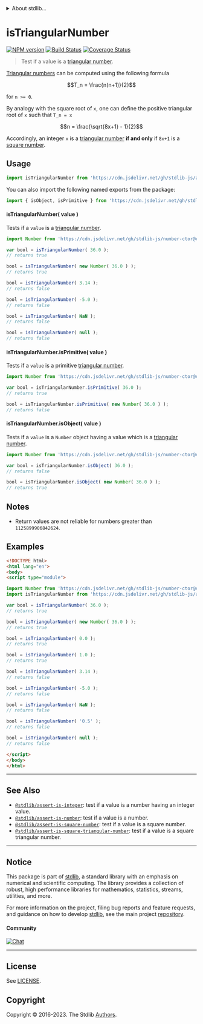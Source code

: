 <!--

@license Apache-2.0

Copyright (c) 2020 The Stdlib Authors.

Licensed under the Apache License, Version 2.0 (the "License");
you may not use this file except in compliance with the License.
You may obtain a copy of the License at

   http://www.apache.org/licenses/LICENSE-2.0

Unless required by applicable law or agreed to in writing, software
distributed under the License is distributed on an "AS IS" BASIS,
WITHOUT WARRANTIES OR CONDITIONS OF ANY KIND, either express or implied.
See the License for the specific language governing permissions and
limitations under the License.

-->


<details>
  <summary>
    About stdlib...
  </summary>
  <p>We believe in a future in which the web is a preferred environment for numerical computation. To help realize this future, we've built stdlib. stdlib is a standard library, with an emphasis on numerical and scientific computation, written in JavaScript (and C) for execution in browsers and in Node.js.</p>
  <p>The library is fully decomposable, being architected in such a way that you can swap out and mix and match APIs and functionality to cater to your exact preferences and use cases.</p>
  <p>When you use stdlib, you can be absolutely certain that you are using the most thorough, rigorous, well-written, studied, documented, tested, measured, and high-quality code out there.</p>
  <p>To join us in bringing numerical computing to the web, get started by checking us out on <a href="https://github.com/stdlib-js/stdlib">GitHub</a>, and please consider <a href="https://opencollective.com/stdlib">financially supporting stdlib</a>. We greatly appreciate your continued support!</p>
</details>

# isTriangularNumber

[![NPM version][npm-image]][npm-url] [![Build Status][test-image]][test-url] [![Coverage Status][coverage-image]][coverage-url] <!-- [![dependencies][dependencies-image]][dependencies-url] -->

> Test if a value is a [triangular number][triangular-number].

<section class="intro">

[Triangular numbers][triangular-number] can be computed using the following formula

<!-- <equation class="equation" label="eq:triangular_number" align="center" raw="T_n = \frac{n(n+1)}{2}" alt="Triangular number formula."> -->

```math
T_n = \frac{n(n+1)}{2}
```

<!-- <div class="equation" align="center" data-raw-text="T_n = \frac{n(n+1)}{2}" data-equation="eq:triangular_number">
    <img src="https://cdn.jsdelivr.net/gh/stdlib-js/stdlib@0e41839343d292d7f99581a15ee8086b1e1dea68/lib/node_modules/@stdlib/assert/is-triangular-number/docs/img/equation_triangular_number.svg" alt="Triangular number formula.">
    <br>
</div> -->

<!-- </equation> -->

for `n >= 0`.

By analogy with the square root of `x`, one can define the positive triangular root of `x` such that `T_n = x`

<!-- <equation class="equation" label="eq:triangular_root" align="center" raw="n = \frac{\sqrt{8x+1} - 1}{2}" alt="Triangular root formula."> -->

```math
n = \frac{\sqrt{8x+1} - 1}{2}
```

<!-- <div class="equation" align="center" data-raw-text="n = \frac{\sqrt{8x+1} - 1}{2}" data-equation="eq:triangular_root">
    <img src="https://cdn.jsdelivr.net/gh/stdlib-js/stdlib@0e41839343d292d7f99581a15ee8086b1e1dea68/lib/node_modules/@stdlib/assert/is-triangular-number/docs/img/equation_triangular_root.svg" alt="Triangular root formula.">
    <br>
</div> -->

<!-- </equation> -->

Accordingly, an integer `x` is a [triangular number][triangular-number] **if and only** if `8x+1` is a [square number][@stdlib/assert/is-square-number].

</section>

<!-- /.intro -->



<section class="usage">

## Usage

```javascript
import isTriangularNumber from 'https://cdn.jsdelivr.net/gh/stdlib-js/assert-is-triangular-number@v0.1.0-esm/index.mjs';
```

You can also import the following named exports from the package:

```javascript
import { isObject, isPrimitive } from 'https://cdn.jsdelivr.net/gh/stdlib-js/assert-is-triangular-number@v0.1.0-esm/index.mjs';
```

#### isTriangularNumber( value )

Tests if a `value` is a [triangular number][triangular-number].

<!-- eslint-disable no-new-wrappers -->

```javascript
import Number from 'https://cdn.jsdelivr.net/gh/stdlib-js/number-ctor@esm/index.mjs';

var bool = isTriangularNumber( 36.0 );
// returns true

bool = isTriangularNumber( new Number( 36.0 ) );
// returns true

bool = isTriangularNumber( 3.14 );
// returns false

bool = isTriangularNumber( -5.0 );
// returns false

bool = isTriangularNumber( NaN );
// returns false

bool = isTriangularNumber( null );
// returns false
```

#### isTriangularNumber.isPrimitive( value )

Tests if a `value` is a primitive [triangular number][triangular-number].

<!-- eslint-disable no-new-wrappers -->

```javascript
import Number from 'https://cdn.jsdelivr.net/gh/stdlib-js/number-ctor@esm/index.mjs';

var bool = isTriangularNumber.isPrimitive( 36.0 );
// returns true

bool = isTriangularNumber.isPrimitive( new Number( 36.0 ) );
// returns false
```

#### isTriangularNumber.isObject( value )

Tests if a `value` is a `Number` object having a value which is a [triangular number][triangular-number].

<!-- eslint-disable no-new-wrappers -->

```javascript
import Number from 'https://cdn.jsdelivr.net/gh/stdlib-js/number-ctor@esm/index.mjs';

var bool = isTriangularNumber.isObject( 36.0 );
// returns false

bool = isTriangularNumber.isObject( new Number( 36.0 ) );
// returns true
```

</section>

<!-- /.usage -->

<section class="notes">

## Notes

-   Return values are not reliable for numbers greater than `1125899906842624`.

</section>

<!-- /.notes -->

<section class="examples">

## Examples

<!-- eslint-disable no-new-wrappers -->

<!-- eslint no-undef: "error" -->

```html
<!DOCTYPE html>
<html lang="en">
<body>
<script type="module">

import Number from 'https://cdn.jsdelivr.net/gh/stdlib-js/number-ctor@esm/index.mjs';
import isTriangularNumber from 'https://cdn.jsdelivr.net/gh/stdlib-js/assert-is-triangular-number@v0.1.0-esm/index.mjs';

var bool = isTriangularNumber( 36.0 );
// returns true

bool = isTriangularNumber( new Number( 36.0 ) );
// returns true

bool = isTriangularNumber( 0.0 );
// returns true

bool = isTriangularNumber( 1.0 );
// returns true

bool = isTriangularNumber( 3.14 );
// returns false

bool = isTriangularNumber( -5.0 );
// returns false

bool = isTriangularNumber( NaN );
// returns false

bool = isTriangularNumber( '0.5' );
// returns false

bool = isTriangularNumber( null );
// returns false

</script>
</body>
</html>
```

</section>

<!-- /.examples -->

<!-- Section for related `stdlib` packages. Do not manually edit this section, as it is automatically populated. -->

<section class="related">

* * *

## See Also

-   <span class="package-name">[`@stdlib/assert-is-integer`][@stdlib/assert/is-integer]</span><span class="delimiter">: </span><span class="description">test if a value is a number having an integer value.</span>
-   <span class="package-name">[`@stdlib/assert-is-number`][@stdlib/assert/is-number]</span><span class="delimiter">: </span><span class="description">test if a value is a number.</span>
-   <span class="package-name">[`@stdlib/assert-is-square-number`][@stdlib/assert/is-square-number]</span><span class="delimiter">: </span><span class="description">test if a value is a square number.</span>
-   <span class="package-name">[`@stdlib/assert-is-square-triangular-number`][@stdlib/assert/is-square-triangular-number]</span><span class="delimiter">: </span><span class="description">test if a value is a square triangular number.</span>

</section>

<!-- /.related -->

<!-- Section for all links. Make sure to keep an empty line after the `section` element and another before the `/section` close. -->


<section class="main-repo" >

* * *

## Notice

This package is part of [stdlib][stdlib], a standard library with an emphasis on numerical and scientific computing. The library provides a collection of robust, high performance libraries for mathematics, statistics, streams, utilities, and more.

For more information on the project, filing bug reports and feature requests, and guidance on how to develop [stdlib][stdlib], see the main project [repository][stdlib].

#### Community

[![Chat][chat-image]][chat-url]

---

## License

See [LICENSE][stdlib-license].


## Copyright

Copyright &copy; 2016-2023. The Stdlib [Authors][stdlib-authors].

</section>

<!-- /.stdlib -->

<!-- Section for all links. Make sure to keep an empty line after the `section` element and another before the `/section` close. -->

<section class="links">

[npm-image]: http://img.shields.io/npm/v/@stdlib/assert-is-triangular-number.svg
[npm-url]: https://npmjs.org/package/@stdlib/assert-is-triangular-number

[test-image]: https://github.com/stdlib-js/assert-is-triangular-number/actions/workflows/test.yml/badge.svg?branch=v0.1.0
[test-url]: https://github.com/stdlib-js/assert-is-triangular-number/actions/workflows/test.yml?query=branch:v0.1.0

[coverage-image]: https://img.shields.io/codecov/c/github/stdlib-js/assert-is-triangular-number/main.svg
[coverage-url]: https://codecov.io/github/stdlib-js/assert-is-triangular-number?branch=main

<!--

[dependencies-image]: https://img.shields.io/david/stdlib-js/assert-is-triangular-number.svg
[dependencies-url]: https://david-dm.org/stdlib-js/assert-is-triangular-number/main

-->

[chat-image]: https://img.shields.io/gitter/room/stdlib-js/stdlib.svg
[chat-url]: https://app.gitter.im/#/room/#stdlib-js_stdlib:gitter.im

[stdlib]: https://github.com/stdlib-js/stdlib

[stdlib-authors]: https://github.com/stdlib-js/stdlib/graphs/contributors

[umd]: https://github.com/umdjs/umd
[es-module]: https://developer.mozilla.org/en-US/docs/Web/JavaScript/Guide/Modules

[deno-url]: https://github.com/stdlib-js/assert-is-triangular-number/tree/deno
[umd-url]: https://github.com/stdlib-js/assert-is-triangular-number/tree/umd
[esm-url]: https://github.com/stdlib-js/assert-is-triangular-number/tree/esm
[branches-url]: https://github.com/stdlib-js/assert-is-triangular-number/blob/main/branches.md

[stdlib-license]: https://raw.githubusercontent.com/stdlib-js/assert-is-triangular-number/main/LICENSE

[triangular-number]: https://en.wikipedia.org/wiki/Triangular_number

<!-- <related-links> -->

[@stdlib/assert/is-integer]: https://github.com/stdlib-js/assert-is-integer/tree/esm

[@stdlib/assert/is-number]: https://github.com/stdlib-js/assert-is-number/tree/esm

[@stdlib/assert/is-square-number]: https://github.com/stdlib-js/assert-is-square-number/tree/esm

[@stdlib/assert/is-square-triangular-number]: https://github.com/stdlib-js/assert-is-square-triangular-number/tree/esm

<!-- </related-links> -->

</section>

<!-- /.links -->
